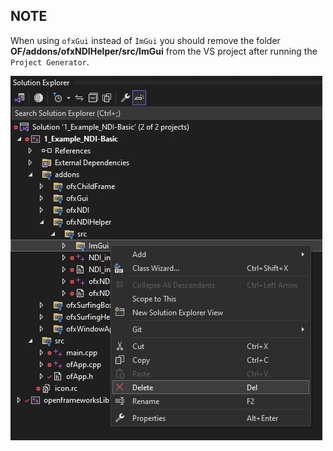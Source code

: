 ## NOTE
When using  `ofxGui` instead of `ImGui` you should remove the folder **OF/addons/ofxNDIHelper/src/ImGui** from the VS project after running the `Project Generator`.  

![](Capture_README.jpg)